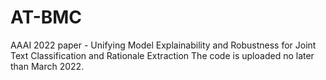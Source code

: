 # AT-BMC
AAAI 2022 paper - Unifying Model Explainability and Robustness for Joint Text Classification and Rationale Extraction
The code is uploaded no later than March 2022. 
